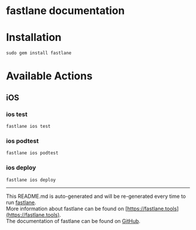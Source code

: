 fastlane documentation
================
# Installation
```
sudo gem install fastlane
```
# Available Actions
## iOS
### ios test
```
fastlane ios test
```

### ios podtest
```
fastlane ios podtest
```

### ios deploy
```
fastlane ios deploy
```


----

This README.md is auto-generated and will be re-generated every time to run [fastlane](https://fastlane.tools).  
More information about fastlane can be found on [https://fastlane.tools](https://fastlane.tools).  
The documentation of fastlane can be found on [GitHub](https://github.com/fastlane/fastlane).